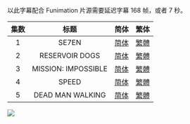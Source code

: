以此字幕配合 Funimation 片源需要延迟字幕 168 帧，或者 7 秒。



| 集数 |         标题         |                             简体                             |                             繁体                             |
| :--: | :------------------: | :----------------------------------------------------------: | :----------------------------------------------------------: |
|  1   | SE7EN  | [简体](https://raw.githubusercontent.com/SweetSub/SweetSub/Archive/master/Akudama%20Drive/%5BSweetSub%5D%20Akudama%20Drive%20-%2001.chs.ass) | [繁體](https://raw.githubusercontent.com/SweetSub/SweetSub/Archive/master/Akudama%20Drive/%5BSweetSub%5D%20Akudama%20Drive%20-%2001.cht.ass) |
| 2 | RESERVOIR DOGS | [简体](https://raw.githubusercontent.com/SweetSub/SweetSub/Archive/master/Akudama%20Drive/%5BSweetSub%5D%20Akudama%20Drive%20-%2002.chs.ass) | [繁體](https://raw.githubusercontent.com/SweetSub/SweetSub/Archive/master/Akudama%20Drive/%5BSweetSub%5D%20Akudama%20Drive%20-%2002.cht.ass) |
| 3 | MISSION: IMPOSSIBLE  | [简体](https://raw.githubusercontent.com/SweetSub/SweetSub/Archive/master/Akudama%20Drive/%5BSweetSub%5D%20Akudama%20Drive%20-%2003.chs.ass) | [繁體](https://raw.githubusercontent.com/SweetSub/SweetSub/Archive/master/Akudama%20Drive/%5BSweetSub%5D%20Akudama%20Drive%20-%2003.cht.ass) |
| 4 | SPEED  | [简体](https://raw.githubusercontent.com/SweetSub/SweetSub/Archive/master/Akudama%20Drive/%5BSweetSub%5D%20Akudama%20Drive%20-%2004.chs.ass) | [繁體](https://raw.githubusercontent.com/SweetSub/SweetSub/Archive/master/Akudama%20Drive/%5BSweetSub%5D%20Akudama%20Drive%20-%2004.cht.ass) |
| 5 | DEAD MAN WALKING  | [简体](https://raw.githubusercontent.com/SweetSub/SweetSub/Archive/master/Akudama%20Drive/%5BSweetSub%5D%20Akudama%20Drive%20-%2005.chs.ass) | [繁體](https://raw.githubusercontent.com/SweetSub/SweetSub/Archive/master/Akudama%20Drive/%5BSweetSub%5D%20Akudama%20Drive%20-%2005.cht.ass) |

![](https://i.loli.net/2020/10/14/EsPikfJGArOUT7p.png)
